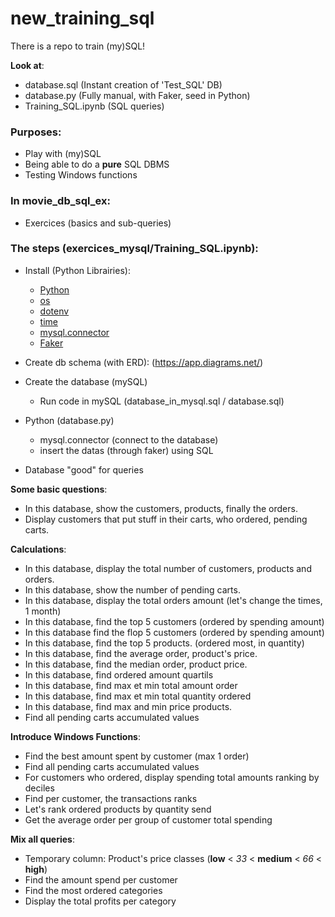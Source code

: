 # new_training_sql

There is a repo to train (my)SQL!

**Look at**:
- database.sql (Instant creation of 'Test_SQL' DB)
- database.py (Fully manual, with Faker, seed in Python)
- Training_SQL.ipynb (SQL queries)

### Purposes:

- Play with (my)SQL
- Being able to do a **pure** SQL DBMS
- Testing Windows functions

### In movie_db_sql_ex:
- Exercices (basics and sub-queries)

### The steps (exercices_mysql/Training_SQL.ipynb):

- Install (Python Librairies):
	- [Python](https://www.python.org/downloads/)
	- [os](https://docs.python.org/fr/3/library/os.html)
	- [dotenv](https://pypi.org/project/python-dotenv/)
	- [time](https://docs.python.org/3/library/time.html)
	- [mysql.connector](https://dev.mysql.com/doc/connector-python/en/ )
	- [Faker](https://faker.readthedocs.io/)

- Create db schema (with ERD): (https://app.diagrams.net/)

- Create the database (mySQL)
	- Run code in mySQL (database_in_mysql.sql / database.sql)

- Python (database.py)
	- mysql.connector (connect to the database)
	- insert the datas (through faker) using SQL

- Database "good" for queries


**Some basic questions**:
- In this database, show the customers, products, finally the orders. 
- Display customers that put stuff in their carts, who ordered, pending carts.

**Calculations**:
- In this database, display the total number of customers, products and orders.
- In this database, show the number of pending carts. 
- In this database, display the total orders amount (let's change the times, 1 month)
- In this database, find the top 5 customers (ordered by spending amount)
- In this database find the flop 5 customers (ordered by spending amount)
- In this database, find the top 5 products. (ordered most, in quantity)
- In this database, find the average order, product's price.
- In this database, find the median order, product price.
- In this database, find ordered amount quartils
- In this database, find max et min total amount order
- In this database, find max et min total quantity ordered
- In this database, find max and min price products.
- Find all pending carts accumulated values

**Introduce Windows Functions**:
- Find the best amount spent by customer (max 1 order)
- Find all pending carts accumulated values
- For customers who ordered, display spending total amounts ranking by deciles
- Find per customer, the transactions ranks
- Let's rank ordered products by quantity send
- Get the average order per group of customer total spending


**Mix all queries**:
- Temporary column: Product's price classes (**low** < *33* < **medium** < *66* < **high**)
- Find the amount spend per customer
- Find the most ordered categories
- Display the total profits per category 
